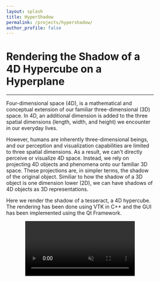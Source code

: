 ```yaml
---
layout: splash
title: HyperShadow
permalink: /projects/hypershadow/
author_profile: false
---
```


# Rendering the Shadow of a 4D Hypercube on a Hyperplane
---


<html>
<style>
    html,
    body {
        width: 100%;
    }
    img.two {
        height: 80%;
        width: 80%;
    }
    * {
        box-sizing: border-box;
    }
    .column {
        float: left;
        width: 50%;
        padding: 5px;
    }
    .row::after {
        content: "";
        clear: both;
        display: table;
    }
</style>
</html>




Four-dimensional space (4D), is a mathematical and conceptual extension of our familiar three-dimensional (3D) space. In 4D, an additional dimension is added to the three spatial dimensions (length, width, and height) we encounter in our everyday lives. 


However, humans are inherently three-dimensional beings, and our perception and visualization capabilities are limited to three spatial dimensions. As a result, we can't directly perceive or visualize 4D space. Instead, we rely on projecting 4D objects and phenomena onto our familiar 3D space. These projections are, in simpler terms, the shadow of the original object. Similiar to how the shadow of a 3D object is one dimension lower (2D), we can have shadows of 4D objects as 3D representations.


Here we render the shadow of a tesseract, a 4D hypercube. The rendering has been done using VTK in C++ and the GUI has been implemented using the Qt Framework.

<center>
<video controls autoplay="autoplay" loop="true" controls muted>
  <source src="/files/hypershadow.mp4" type="video/mp4">
</video>
</center>
